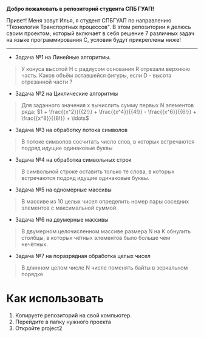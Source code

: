 **Добро пожаловать в репозиторий студента СПБ ГУАП!**

Привет! Меня зовут Илья, я студент СПБГУАП по направлению "Технология Транспортных процессов". В этом репозитории я делюсь своим проектом, который включает в себя решение 7 различных задач на языке программирования C, условия будут прикреплены ниже!

---

* Задача №1 на Линейные алгоритмы.
> У конуса высотой H с радиусом основания R отрезали верхнюю часть. Каков объём оставшейся фигуры, если D - высота отрезанной части ?
* Задача №2 на Циклические алгоритмы
> Для заданного значения x вычислить сумму первых N элементов ряда:
> $`1 + \frac{{x^2}}{{2!}} + \frac{{x^4}}{{4!}} - \frac{{x^6}}{{6!}} + \frac{{x^8}}{{8!}} + \ldots`$
* Задача №3 на обработку потока символов
> В потоке символов сосчитать число слов, в которых встречаются подряд идущие одинаковые буквы
* Задача №4 на обработка символьных строк
>В символьной строке оставить только те слова, в которых встречаются подряд идущие одинаковые буквы.
* Задача №5 на одномерные массивы
> В массиве из 10 целых чисел определить номер пары соседних элементов с максимальной суммой.
* Задача №6 на двумерные массивы
> В двумерном целочисленном массиве размера N на K обнулить столбцы, в которых чётных элементов было больше чем нечётных.
* Задача №7 на поразрядная обработка целых чисел
> В длинном целом числе N числе поменять байты в зеркальном порядке

# Как использовать

1. Копируете репозиторий на свой компьютер.
2. Перейдите в папку нужного проекта
3. Откройте project2
